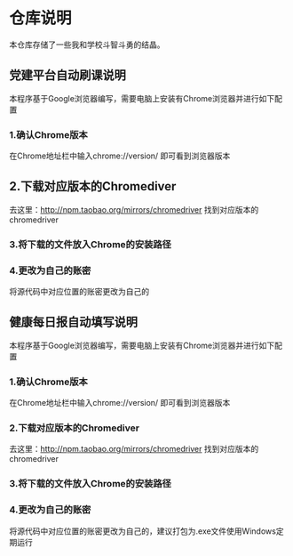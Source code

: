# 仓库说明
本仓库存储了一些我和学校斗智斗勇的结晶。


## 党建平台自动刷课说明
本程序基于Google浏览器编写，需要电脑上安装有Chrome浏览器并进行如下配置
### 1.确认Chrome版本
在Chrome地址栏中输入chrome://version/ 即可看到浏览器版本
## 2.下载对应版本的Chromediver
去这里：http://npm.taobao.org/mirrors/chromedriver 找到对应版本的chromedriver
### 3.将下载的文件放入Chrome的安装路径
### 4.更改为自己的账密
将源代码中对应位置的账密更改为自己的

## 健康每日报自动填写说明
本程序基于Google浏览器编写，需要电脑上安装有Chrome浏览器并进行如下配置
### 1.确认Chrome版本
在Chrome地址栏中输入chrome://version/ 即可看到浏览器版本
### 2.下载对应版本的Chromediver
去这里：http://npm.taobao.org/mirrors/chromedriver 找到对应版本的chromedriver
### 3.将下载的文件放入Chrome的安装路径
### 4.更改为自己的账密
将源代码中对应位置的账密更改为自己的，建议打包为.exe文件使用Windows定期运行
